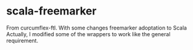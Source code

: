scala-freemarker
================

From curcumflex-ftl. With some changes freemarker adoptation to Scala
Actually, I modified some of the wrappers to work like the general requirement.
